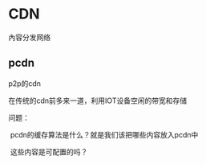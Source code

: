 # CDN

內容分发网络



## pcdn

p2p的cdn

在传统的cdn前多来一道，利用IOT设备空闲的带宽和存储



问题：

​	pcdn的缓存算法是什么？就是我们该把哪些内容放入pcdn中

​	这些内容是可配置的吗？


